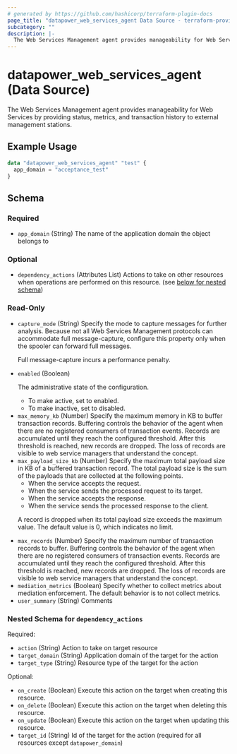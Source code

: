 ```yaml
---
# generated by https://github.com/hashicorp/terraform-plugin-docs
page_title: "datapower_web_services_agent Data Source - terraform-provider-datapower"
subcategory: ""
description: |-
  The Web Services Management agent provides manageability for Web Services by providing status, metrics, and transaction history to external management stations.
---
```


# datapower_web_services_agent (Data Source)

The Web Services Management agent provides manageability for Web Services by providing status, metrics, and transaction history to external management stations.

## Example Usage

```terraform
data "datapower_web_services_agent" "test" {
  app_domain = "acceptance_test"
}
```

<!-- schema generated by tfplugindocs -->
## Schema

### Required

- `app_domain` (String) The name of the application domain the object belongs to

### Optional

- `dependency_actions` (Attributes List) Actions to take on other resources when operations are performed on this resource. (see [below for nested schema](#nestedatt--dependency_actions))

### Read-Only

- `capture_mode` (String) Specify the mode to capture messages for further analysis. Because not all Web Services Management protocols can accommodate full message-capture, configure this property only when the spooler can forward full messages. <p>Full message-capture incurs a performance penalty.</p>
- `enabled` (Boolean) <p>The administrative state of the configuration.</p><ul><li>To make active, set to enabled.</li><li>To make inactive, set to disabled.</li></ul>
- `max_memory_kb` (Number) Specify the maximum memory in KB to buffer transaction records. Buffering controls the behavior of the agent when there are no registered consumers of transaction events. Records are accumulated until they reach the configured threshold. After this threshold is reached, new records are dropped. The loss of records are visible to web service managers that understand the concept.
- `max_payload_size_kb` (Number) Specify the maximum total payload size in KB of a buffered transaction record. The total payload size is the sum of the payloads that are collected at the following points. <ul><li>When the service accepts the request.</li><li>When the service sends the processed request to its target.</li><li>When the service accepts the response.</li><li>When the service sends the processed response to the client.</li></ul><p>A record is dropped when its total payload size exceeds the maximum value. The default value is 0, which indicates no limit.</p>
- `max_records` (Number) Specify the maximum number of transaction records to buffer. Buffering controls the behavior of the agent when there are no registered consumers of transaction events. Records are accumulated until they reach the configured threshold. After this threshold is reached, new records are dropped. The loss of records are visible to web service managers that understand the concept.
- `mediation_metrics` (Boolean) Specify whether to collect metrics about mediation enforcement. The default behavior is to not collect metrics.
- `user_summary` (String) Comments

<a id="nestedatt--dependency_actions"></a>
### Nested Schema for `dependency_actions`

Required:

- `action` (String) Action to take on target resource
- `target_domain` (String) Application domain of the target for the action
- `target_type` (String) Resource type of the target for the action

Optional:

- `on_create` (Boolean) Execute this action on the target when creating this resource.
- `on_delete` (Boolean) Execute this action on the target when deleting this resource.
- `on_update` (Boolean) Execute this action on the target when updating this resource.
- `target_id` (String) Id of the target for the action (required for all resources except `datapower_domain`)
